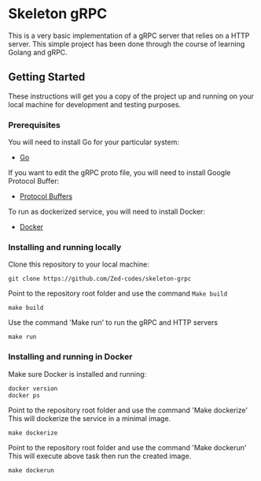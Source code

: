 # Skeleton gRPC

This is a very basic implementation of a gRPC server that relies on a HTTP server.
This simple project has been done through the course of learning Golang and gRPC.

## Getting Started

These instructions will get you a copy of the project up and running on your local machine for development and testing purposes.

### Prerequisites

You will need to install Go for your particular system:

* [Go](https://golang.org/dl/)

If you want to edit the gRPC proto file, you will need to install Google Protocol Buffer:

* [Protocol Buffers](https://github.com/protocolbuffers/protobuf/releases/tag/v3.6.1)

To run as dockerized service, you will need to install Docker:

* [Docker](https://www.docker.com/get-started)

### Installing and running locally

Clone this repository to your local machine:

```
git clone https://github.com/Zed-codes/skeleton-grpc
```

Point to the repository root folder and use the command `Make build`

```
make build
```

Use the command 'Make run' to run the gRPC and HTTP servers

```
make run
```

### Installing and running in Docker

Make sure Docker is installed and running:

```
docker version
docker ps
```

Point to the repository root folder and use the command 'Make dockerize'
This will dockerize the service in a minimal image.

```
make dockerize
```

Point to the repository root folder and use the command 'Make dockerun'
This will execute above task then run the created image.

```
make dockerun
```

